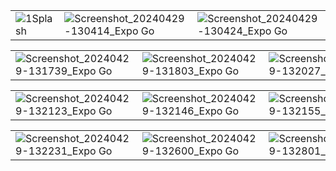 
|  |  |  |
|---|---|---|
| ![1Splash](https://github.com/Mrinal1998-dev/task-management-app-clone/assets/78897795/fa166f05-d8b8-49bc-8568-0850d316f0b3) | ![Screenshot_20240429-130414_Expo Go](https://github.com/Mrinal1998-dev/task-management-app-clone/assets/78897795/ff4772ca-0244-407c-8725-dd60e56a4965) | ![Screenshot_20240429-130424_Expo Go](https://github.com/Mrinal1998-dev/task-management-app-clone/assets/78897795/48198da5-845f-456a-886b-931a7b2d5230) |

|  |  |  |
|---|---|---|
| ![Screenshot_20240429-131739_Expo Go](https://github.com/Mrinal1998-dev/task-management-app-clone/assets/78897795/4fd70096-f613-4a21-a079-24a0241183c6) | ![Screenshot_20240429-131803_Expo Go](https://github.com/Mrinal1998-dev/task-management-app-clone/assets/78897795/3119b70a-7b56-4ac5-9871-59c62c480b8a) | ![Screenshot_20240429-132027_Expo Go](https://github.com/Mrinal1998-dev/task-management-app-clone/assets/78897795/fb3a84a6-7e1b-480c-94fd-8220dd69ca02) |

|  |  |  |
|---|---|---|
| ![Screenshot_20240429-132123_Expo Go](https://github.com/Mrinal1998-dev/task-management-app-clone/assets/78897795/e4d425af-8829-4cbc-ae43-aba82627c265) | ![Screenshot_20240429-132146_Expo Go](https://github.com/Mrinal1998-dev/task-management-app-clone/assets/78897795/91ec34bd-376d-42da-bfa9-03feeeabcfb5) | ![Screenshot_20240429-132155_Expo Go](https://github.com/Mrinal1998-dev/task-management-app-clone/assets/78897795/346828b6-7fb4-4818-a0e8-f7444bda5aa4) |

|  |  |  |
|---|---|---|
| ![Screenshot_20240429-132231_Expo Go](https://github.com/Mrinal1998-dev/task-management-app-clone/assets/78897795/80a9b9c1-9b79-431a-98a9-88e944680324) | ![Screenshot_20240429-132600_Expo Go](https://github.com/Mrinal1998-dev/task-management-app-clone/assets/78897795/fdd47af7-265b-4c53-bd3d-8670372a99f8) | ![Screenshot_20240429-132801_Expo Go](https://github.com/Mrinal1998-dev/task-management-app-clone/assets/78897795/f8eec013-be53-4b50-bcfa-1b6086afc253) |
